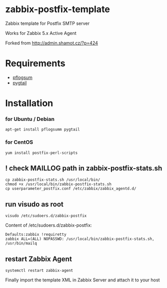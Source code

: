 # zabbix-postfix-template
Zabbix template for Postfix SMTP server

Works for Zabbix 5.x Active Agent

Forked from http://admin.shamot.cz/?p=424

# Requirements
* [pflogsum](http://jimsun.linxnet.com/postfix_contrib.html)
* [pygtail](https://pypi.org/project/pygtail/)

# Installation

### for Ubuntu / Debian
    apt-get install pflogsumm pygtail

### for CentOS
    yum install postfix-perl-scripts
    
## ! check MAILLOG path in zabbix-postfix-stats.sh
    cp zabbix-postfix-stats.sh /usr/local/bin/
    chmod +x /usr/local/bin/zabbix-postfix-stats.sh
    cp userparameter_postfix.conf /etc/zabbix/zabbix_agentd.d/

## run visudo as root
    visudo /etc/sudoers.d/zabbix-postfix

Content of /etc/sudoers.d/zabbix-postfix:

    Defaults:zabbix !requiretty
    zabbix ALL=(ALL) NOPASSWD: /usr/local/bin/zabbix-postfix-stats.sh, /usr/bin/mailq

## restart Zabbix Agent
    systemctl restart zabbix-agent

Finally import the template XML in Zabbix Server and attach it to your host
